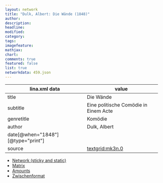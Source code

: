 ```yaml
---
layout: network
title: "Dulk, Albert: Die Wände (1848)"
author:
description:
headline:
modified:
category:
tags:
imagefeature: 
mathjax: 
chart: 
comments: true
featured: false
list: true
networkdata: 459.json
---
```

lina.xml data  | value
------------- | -------------
title|Die Wände
subtitle|Eine politische Comödie in Einem Acte
genretitle|Komödie
author|Dulk, Albert
date[@when="1848"][@type="print"]|
source|[textgrid:mk3n.0](https://textgridlab.org/1.0/tgcrud-public/rest/textgrid:mk3n.0/data)



* [Network (sticky and static)](/network459)
* [Matrix](/matrix459)
* [Amounts](/amount459)
* [Zwischenformat](/lina459 )
